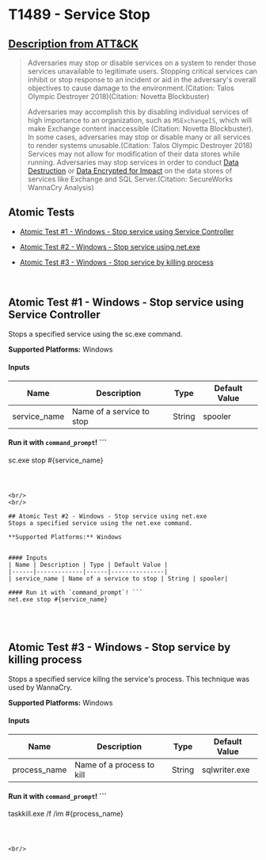 # T1489 - Service Stop
## [Description from ATT&CK](https://attack.mitre.org/wiki/Technique/T1489)
<blockquote>Adversaries may stop or disable services on a system to render those services unavailable to legitimate users. Stopping critical services can inhibit or stop response to an incident or aid in the adversary's overall objectives to cause damage to the environment.(Citation: Talos Olympic Destroyer 2018)(Citation: Novetta Blockbuster) 

Adversaries may accomplish this by disabling individual services of high importance to an organization, such as <code>MSExchangeIS</code>, which will make Exchange content inaccessible (Citation: Novetta Blockbuster). In some cases, adversaries may stop or disable many or all services to render systems unusable.(Citation: Talos Olympic Destroyer 2018) Services may not allow for modification of their data stores while running. Adversaries may stop services in order to conduct [Data Destruction](https://attack.mitre.org/techniques/T1485) or [Data Encrypted for Impact](https://attack.mitre.org/techniques/T1486) on the data stores of services like Exchange and SQL Server.(Citation: SecureWorks WannaCry Analysis)</blockquote>

## Atomic Tests

- [Atomic Test #1 - Windows - Stop service using Service Controller](#atomic-test-1---windows---stop-service-using-service-controller)

- [Atomic Test #2 - Windows - Stop service using net.exe](#atomic-test-2---windows---stop-service-using-netexe)

- [Atomic Test #3 - Windows - Stop service by killing process](#atomic-test-3---windows---stop-service-by-killing-process)


<br/>

## Atomic Test #1 - Windows - Stop service using Service Controller
Stops a specified service using the sc.exe command.

**Supported Platforms:** Windows


#### Inputs
| Name | Description | Type | Default Value | 
|------|-------------|------|---------------|
| service_name | Name of a service to stop | String | spooler|

#### Run it with `command_prompt`! ```
sc.exe stop #{service_name}
```



<br/>
<br/>

## Atomic Test #2 - Windows - Stop service using net.exe
Stops a specified service using the net.exe command.

**Supported Platforms:** Windows


#### Inputs
| Name | Description | Type | Default Value | 
|------|-------------|------|---------------|
| service_name | Name of a service to stop | String | spooler|

#### Run it with `command_prompt`! ```
net.exe stop #{service_name}
```



<br/>
<br/>

## Atomic Test #3 - Windows - Stop service by killing process
Stops a specified service killng the service's process. 
This technique was used by WannaCry.

**Supported Platforms:** Windows


#### Inputs
| Name | Description | Type | Default Value | 
|------|-------------|------|---------------|
| process_name | Name of a process to kill | String | sqlwriter.exe|

#### Run it with `command_prompt`! ```
taskkill.exe /f /im #{process_name}
```



<br/>
